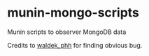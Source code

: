 munin-mongo-scripts
===================

Munin scripts to observer MongoDB data

Credits to [waldek_phh](https://github.com/waldek-phh) for finding obvious bug.
